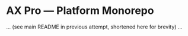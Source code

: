 # AX Pro — Platform Monorepo

... (see main README in previous attempt, shortened here for brevity) ...
